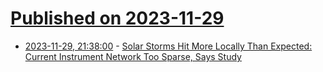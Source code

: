 # [Published on 2023-11-29](index.md)

* [2023-11-29, 21:38:00](https://soylentnews.org/article.pl?sid=23/11/28/1249216&from=rss) - [Solar Storms Hit More Locally Than Expected: Current Instrument Network Too Sparse, Says Study](https://soylentnews.org/article.pl?sid=23/11/28/1249216&from=rss)

